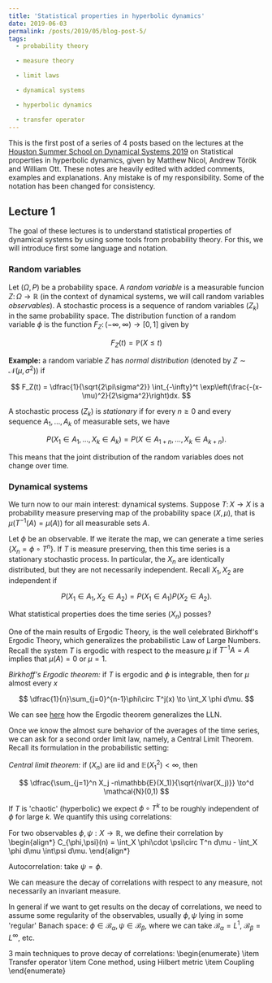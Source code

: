 ```yaml
---
title: 'Statistical properties in hyperbolic dynamics'
date: 2019-06-03
permalink: /posts/2019/05/blog-post-5/
tags:
  - probability theory

  - measure theory

  - limit laws

  - dynamical systems

  - hyperbolic dynamics

  - transfer operator
---
```


This is the first post of a series of 4 posts based on the lectures at the [Houston Summer School on Dynamical Systems 2019](https://www.math.uh.edu/dynamics/school/school2019/) on Statistical properties in hyperbolic dynamics, given by Matthew Nicol, Andrew Török and William Ott. These notes are heavily edited with added comments, examples and explanations. Any mistake is of my responsibility. Some of the notation has been changed for consistency.

## Lecture 1

The goal of these lectures is to understand statistical properties of dynamical systems by using some tools from probability theory. For this, we will introduce first some language and notation.

### Random variables

Let $(\Omega,P)$ be a probability space. A *random variable* is a measurable funcion $Z\colon\Omega\to\mathbb{R}$ (in the context of dynamical systems, we will call random variables *observables*). A stochastic process is a sequence of random variables $(Z_k)$ in the same probability space. The distribution function of a random variable $\phi$ is the function $F_Z\colon(-\infty,\infty)\to[0,1]$ given by

$$
F_Z(t) = \mathbb{P}(X\leq t)
$$

**Example:** a random variable $Z$ has *normal distribution* (denoted by $Z\sim \mathcal{N}(\mu,\sigma^2)$) if

$$
F_Z(t) = \dfrac{1}{\sqrt{2\pi\sigma^2}} \int_{-\infty}^t \exp\left(\frac{-(x-\mu)^2}{2\sigma^2}\right)dx.
$$

A stochastic process $(Z_k)$ is *stationary* if for every $n\geq 0$ and every sequence $A_1,\dots,A_k$ of measurable sets, we have

$$
P(X_1\in A_1,\dots,X_k\in A_k) = P(X\in A_{1+n},\dots,X_k\in A_{k+n}).
$$

This means that the joint distribution of the random variables does not change over time.

### Dynamical systems

We turn now to our main interest: dynamical systems. Suppose $T\colon X\to X$ is a probability measure preserving map of the probability space $(X,\mu)$, that is $\mu(T^{-1}(A)=\mu(A))$ for all measurable sets $A$.

Let $\phi$ be an observable. If we iterate the map, we can generate a time series $\{X_n=  \phi\circ T^n\}$. If $T$ is measure preserving, then this time series is a stationary stochastic process. In particular, the $X_n$ are identically distributed, but they are not necessarily independent. Recall $X_1,X_2$ are independent if

$$
P(X_1\in A_1 , X_2\in A_2) = P(X_1\in A_1)P(X_2\in A_2).
$$

What statistical properties does the time series $(X_n)$ posses?

One of the main results of Ergodic Theory, is the well celebrated Birkhoff's Ergodic Theory, which generalizes the probabilistic Law of Large Numbers. Recall the system $T$ is ergodic with respect to the measure $\mu$ if $T^{-1}A = A$ implies that $\mu(A) = 0$ or $\mu = 1$.

*Birkhoff's Ergodic theorem:* if $T$ is ergodic and $\phi$ is integrable, then for $\mu$ almost every $x$

$$
	\dfrac{1}{n}\sum_{j=0}^{n-1}\phi\circ T^j(x) \to \int_X \phi d\mu.
$$

We can see [here](https://www.math.uh.edu/~climenha/blog-posts/ergodic-theorem.pdf) how the Ergodic theorem generalizes the LLN.

Once we know the almost sure behavior of the averages of the time series, we can ask for a second order limit law, namely, a Central Limit Theorem. Recall its formulation in the probabilistic setting:

*Central limit theorem:* if $(X_n)$ are iid and $\mathbb{E}(X_1^2)<\infty$, then

$$
\dfrac{\sum_{j=1}^n X_j -n\mathbb{E}(X_1)}{\sqrt{n\var(X_j)}} \to^d \mathcal{N}(0,1)
$$

If $T$ is 'chaotic' (hyperbolic) we expect $\phi\circ T^k$ to be roughly independent of $\phi$ for large $k$. We quantify this using correlations:

For two observables $\phi,\psi: X\to \mathbb{R}$, we define their correlation by
\begin{align*}
	C_{\phi,\psi}(n) = \int_X \phi\cdot \psi\circ T^n d\mu - \int_X \phi d\mu \int\psi d\mu.
\end{align*}

Autocorrelation: take $\psi = \phi$.

We can measure the decay of correlations with respect to any measure, not necessarily an invariant measure.

In general if we want to get results on the decay of correlations, we need to assume some regularity of the observables, usually $\phi,\psi$ lying in some 'regular' Banach space: $\phi\in\mathcal{B}_\alpha,\psi\in\mathcal{B}_\beta$, where we can take $\mathcal{B}_\alpha = L^1$, $\mathcal{B}_\beta = L^\infty$, etc.

3 main techniques to prove decay of correlations:
\begin{enumerate}
\item Transfer operator
\item Cone method, using Hilbert metric
\item Coupling
\end{enumerate}
